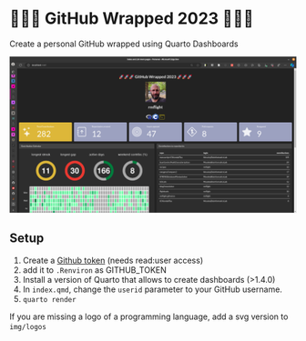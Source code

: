 # 🚀🚀🚀 GitHub Wrapped 2023 🚀🚀🚀

Create a personal GitHub wrapped using Quarto Dashboards

![](rmflight.png)

## Setup

1. Create a [Github token](https://github.com/settings/tokens) (needs read:user access)
2. add it to `.Renviron` as GITHUB_TOKEN
3. Install a version of Quarto that allows to create dashboards (>1.4.0)
4. In `index.qmd`, change the `userid` parameter to your GitHub username.
5. `quarto render`

If you are missing a logo of a programming language, add a svg version to `img/logos`
